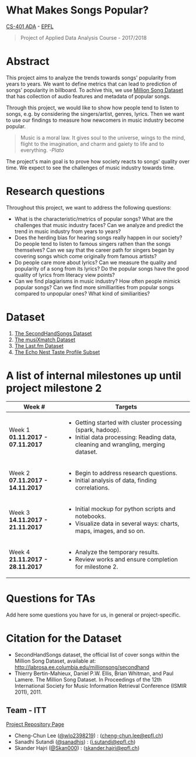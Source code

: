 # What Makes Songs Popular?
[CS-401 ADA](http://isa.epfl.ch/imoniteur_ISAP/!itffichecours.htm?ww_i_matiere=2046272383&ww_x_anneeAcad=2017-2018&ww_i_section=249847&ww_i_niveau=&ww_c_langue=en) - [EPFL](http://epfl.ch)
> Project of Applied Data Analysis Course - 2017/2018

# Abstract
This project aims to analyze the trends towards songs' popularity from years to years. We want to define metrics that can lead to prediction of songs' popularity in billboard. To achive this, we use [Million Song Dataset](https://labrosa.ee.columbia.edu/millionsong/) that has collection of audio features and metadata of popular songs. 

Through this project, we would like to show how people tend to listen to songs, e.g. by considering the singers/artist, genres, lyrics. Then we want to use our findings to measure how newcomers in music industry become popular.

> Music is a moral law. It gives soul to the universe, wings to the mind, flight to the imagination, and charm and gaiety to life and to everything. _-Plato_

The project's main goal is to prove how society reacts to songs' quality over time. We expect to see the challenges of music industry towards time.

# Research questions
Throughout this project, we want to address the following questions:
- What is the characteristic/metrics of popular songs? What are the challenges that music industry faces? Can we analyze and predict the trend in music industry from years to years?
- Does the herding bias for hearing songs really happen in our society? Do people tend to listen to famous singers rathen than the songs themselves? Can we say that the career path for singers began by covering songs which come originally from famous artists?
- Do people care more about lyrics? Can we measure the quality and popularity of a song from its lyrics? Do the popular songs have the good quality of lyrics from literacy view points?
- Can we find plagiarisms in music industry? How often people mimick popular songs? Can we find more similliarities from popular songs compared to unpopular ones? What kind of similiarities?

# Dataset
1. [The SecondHandSongs Dataset](https://labrosa.ee.columbia.edu/millionsong/secondhand)
2. [The musiXmatch Dataset](https://labrosa.ee.columbia.edu/millionsong/musixmatch)
3. [The Last.fm Dataset](https://labrosa.ee.columbia.edu/millionsong/lastfm)
4. [The Echo Nest Taste Profile Subset](https://labrosa.ee.columbia.edu/millionsong/tasteprofile)

# A list of internal milestones up until project milestone 2
|Week #|Targets|
|---|---|
|Week 1<br>**01.11.2017 - 07.11.2017**|<ul><li>Getting started with cluster processing (spark, hadoop).</li><li> Initial data processing: Reading data, cleaning and wrangling, merging dataset.</li></ul>|
|Week 2<br>**07.11.2017 - 14.11.2017**|<ul><li>Begin to address research questions.</li><li> Initial analysis of data, finding correlations.</li></ul>|
|Week 3<br>**14.11.2017 - 21.11.2017**|<ul><li>Initial mockup for python scripts and notebooks.</li><li> Visualize data in several ways: charts, maps, images, and so on.</li></ul>|
|Week 4<br>**21.11.2017 - 28.11.2017**|<ul><li>Analyze the temporary results.</li><li> Review works and ensure completion for milestone 2.</li></ul>|

# Questions for TAs
Add here some questions you have for us, in general or project-specific.

# Citation for the Dataset
- SecondHandSongs dataset, the official list of cover songs within the Million Song Dataset, 
available at: http://labrosa.ee.columbia.edu/millionsong/secondhand
- Thierry Bertin-Mahieux, Daniel P.W. Ellis, Brian Whitman, and Paul Lamere. 
The Million Song Dataset. In Proceedings of the 12th International Society
for Music Information Retrieval Conference (ISMIR 2011), 2011.

## Team - ITT
[Project Repository Page](https://github.com/sanadhis/songs-project)
- Cheng-Chun Lee ([@wlo2398219](https://github.com/wlo2398219)) : (cheng-chun.lee@epfl.ch)
- Sanadhi Sutandi ([@sanadhis](https://github.com/sanadhis)) : (i.sutandi@epfl.ch)
- Skander Hajri ([@Skan000](https://github.com/Skan000)) : (skander.hajri@epfl.ch)